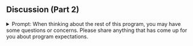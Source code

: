 
## Discussion (Part 2)

<details>
<summary>Prompt: When thinking about the rest of this program, you may have some questions or concerns. Please share anything that has come up for you about program expectations.</summary>

* __My response:__ Not much really. I'm just interested in getting my bona fides as a data analyst for both job and school reasons. Also it would be cool to learn something along the way ;-)

</details>
